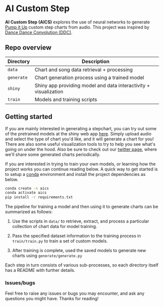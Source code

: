 # AI Custom Step

**AI Custom Step (AICS)** explores the use of neural networks to generate [Pump it Up](https://en.wikipedia.org/wiki/Pump_It_Up_(video_game_series)) 
custom step charts from audio. This project was inspired by [Dance Dance Convolution (DDC)](https://github.com/chrisdonahue/ddc).

## Repo overview
| Directory  | Description                                           |
|------------|-------------------------------------------------------|
| `data`     | Chart and song data retrieval + processing |
| `generate` | Chart generation process using a trained model |
| `shiny`    | Shiny app providing model and data interactivity + visualization |
| `train`    | Models and training scripts |

## Getting started

If you are mainly interested in generating a stepchart, you can try out some  of the pretrained models at the shiny web 
app  [here](https://vsie.shinyapps.io/ai_custom_step). Simply upload audio and select the type
of chart you'd like, and it will generate a chart for you! There are also some useful
visualization tools to try to help you see what's going on under the hood. Also be sure 
to check out our [twitter page](https://twitter.com/piu_aics), where we'll share some 
generated charts periodically.

If you are interested in trying to train your own models, or learning how the project works you can
continue reading below. A quick way to get started is to setup a [conda](https://docs.conda.io/en/latest/) environment and install the project dependencies as below. 

```bash
conda create -n aics
conda activate aics
pip install -r requirements.txt
```

The pipeline for training a model and then using it to generate charts can be summarized as follows:

1) Use the scripts in `data/` to retrieve, extract, and process a particular collection of chart data for model training.

2) Pass the specified dataset information to the training process in `train/train.py` to train a set of custom models.

3) After training is complete, used the saved models to generate new charts using `generate/generate.py`

Each step in turn consists of various sub-processes, so each directory itself has a README with further details.

### Issues/bugs

Feel free to raise any issues or bugs you may encounter, and ask any questions you might have. 
Thanks for reading!
